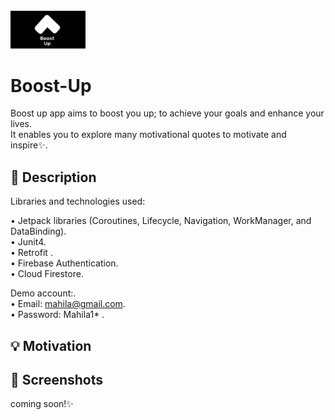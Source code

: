  <img src="boost_up_header.png" width="120">

# Boost-Up
Boost up app aims to boost you up; to achieve your goals and enhance your lives.\
It enables you to explore many motivational quotes to motivate and inspire✨.

## :scroll: Description


Libraries and technologies used:

•	Jetpack libraries (Coroutines, Lifecycle, Navigation, WorkManager, and DataBinding).\
•	Junit4.\
•	Retrofit .\
•	Firebase Authentication.\
•	Cloud Firestore.

 
Demo account:.\
•	Email: mahila@gmail.com.\
•	Password: Mahila1* .


## :bulb: Motivation
 

## :camera_flash: Screenshots
 coming soon!✨

